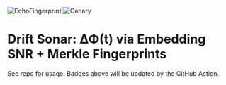 ﻿![EchoFingerprint](https://img.shields.io/badge/EchoFingerprint-BOOTSTRAP-black)
![Canary](https://img.shields.io/badge/Canary-OK-black)
<!-- FINGERPRINT_BADGE -->
<!-- CANARY_BADGE -->

# Drift Sonar: ΔΦ(t) via Embedding SNR + Merkle Fingerprints
See repo for usage. Badges above will be updated by the GitHub Action.
